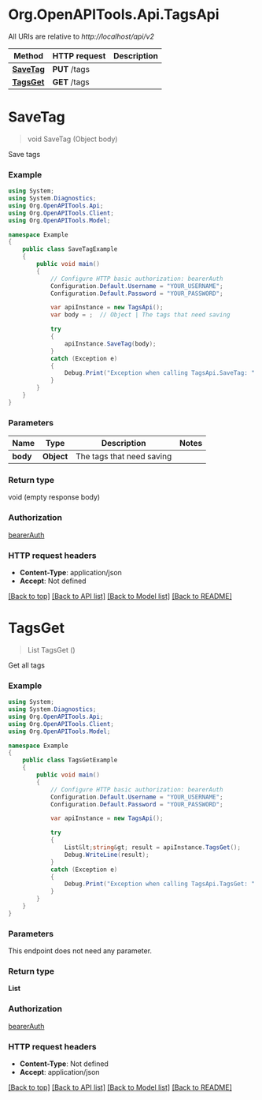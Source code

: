 # Org.OpenAPITools.Api.TagsApi

All URIs are relative to *http://localhost/api/v2*

Method | HTTP request | Description
------------- | ------------- | -------------
[**SaveTag**](TagsApi.md#savetag) | **PUT** /tags | 
[**TagsGet**](TagsApi.md#tagsget) | **GET** /tags | 


<a name="savetag"></a>
# **SaveTag**
> void SaveTag (Object body)



Save tags

### Example
```csharp
using System;
using System.Diagnostics;
using Org.OpenAPITools.Api;
using Org.OpenAPITools.Client;
using Org.OpenAPITools.Model;

namespace Example
{
    public class SaveTagExample
    {
        public void main()
        {
            // Configure HTTP basic authorization: bearerAuth
            Configuration.Default.Username = "YOUR_USERNAME";
            Configuration.Default.Password = "YOUR_PASSWORD";

            var apiInstance = new TagsApi();
            var body = ;  // Object | The tags that need saving

            try
            {
                apiInstance.SaveTag(body);
            }
            catch (Exception e)
            {
                Debug.Print("Exception when calling TagsApi.SaveTag: " + e.Message );
            }
        }
    }
}
```

### Parameters

Name | Type | Description  | Notes
------------- | ------------- | ------------- | -------------
 **body** | **Object**| The tags that need saving | 

### Return type

void (empty response body)

### Authorization

[bearerAuth](../README.md#bearerAuth)

### HTTP request headers

 - **Content-Type**: application/json
 - **Accept**: Not defined

[[Back to top]](#) [[Back to API list]](../README.md#documentation-for-api-endpoints) [[Back to Model list]](../README.md#documentation-for-models) [[Back to README]](../README.md)

<a name="tagsget"></a>
# **TagsGet**
> List<string> TagsGet ()



Get all tags

### Example
```csharp
using System;
using System.Diagnostics;
using Org.OpenAPITools.Api;
using Org.OpenAPITools.Client;
using Org.OpenAPITools.Model;

namespace Example
{
    public class TagsGetExample
    {
        public void main()
        {
            // Configure HTTP basic authorization: bearerAuth
            Configuration.Default.Username = "YOUR_USERNAME";
            Configuration.Default.Password = "YOUR_PASSWORD";

            var apiInstance = new TagsApi();

            try
            {
                List&lt;string&gt; result = apiInstance.TagsGet();
                Debug.WriteLine(result);
            }
            catch (Exception e)
            {
                Debug.Print("Exception when calling TagsApi.TagsGet: " + e.Message );
            }
        }
    }
}
```

### Parameters
This endpoint does not need any parameter.

### Return type

**List<string>**

### Authorization

[bearerAuth](../README.md#bearerAuth)

### HTTP request headers

 - **Content-Type**: Not defined
 - **Accept**: application/json

[[Back to top]](#) [[Back to API list]](../README.md#documentation-for-api-endpoints) [[Back to Model list]](../README.md#documentation-for-models) [[Back to README]](../README.md)

